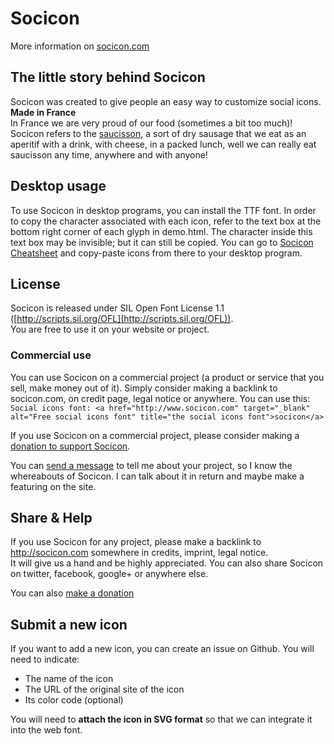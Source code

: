 # Socicon

More information on [socicon.com](http://socicon.com/)

## The little story behind Socicon
Socicon was created to give people an easy way to customize social icons.  
**Made in France**  
In France we are very proud of our food (sometimes a bit too much)!   Socicon refers to the [saucisson](http://en.wikipedia.org/wiki/Saucisson), a sort of dry sausage that we eat as an aperitif with a drink, with cheese, in a packed lunch, well we can really eat saucisson any time, anywhere and with anyone!

## Desktop usage
To use Socicon in desktop programs, you can install the TTF font. In order to copy the character associated with each icon, refer to the text box at the bottom right corner of each glyph in demo.html. The character inside this text box may be invisible; but it can still be copied. You can go to [Socicon Cheatsheet](http://www.socicon.com/chart.php) and copy-paste icons from there to your desktop program.

## License

Socicon is released under SIL Open Font License 1.1 ([http://scripts.sil.org/OFL](http://scripts.sil.org/OFL)).  
You are free to use it on your website or project.  

### Commercial use
You can use Socicon on a commercial project (a product or service that you sell, make money out of it). Simply consider making a backlink to socicon.com, on credit page, legal notice or anywhere. You can use this: 
`Social icons font: <a href="http://www.socicon.com" target="_blank" alt="Free social icons font" title="the social icons font">socicon</a>`

If you use Socicon on a commercial project, please consider making a [donation to support Socicon](https://www.paypal.com/cgi-bin/webscr?cmd=_s-xclick&hosted_button_id=MMAFH9MJUDYJE).

You can [send a message](mailto:hello@socicon.com) to tell me about your project, so I know the whereabouts of Socicon. I can talk about it in return and maybe make a featuring on the site.

## Share & Help

If you use Socicon for any project, please make a backlink to http://socicon.com somewhere in credits, imprint, legal notice.  
It will give us a hand and be highly appreciated.
You can also share Socicon on twitter, facebook, google+ or anywhere else.

You can also [make a donation](https://www.paypal.com/cgi-bin/webscr?cmd=_s-xclick&hosted_button_id=MMAFH9MJUDYJE)

## Submit a new icon
If you want to add a new icon, you can create an issue on Github. You will need to indicate:
- The name of the icon
- The URL of the original site of the icon
- Its color code (optional)

You will need to **attach the icon in SVG format** so that we can integrate it into the web font.